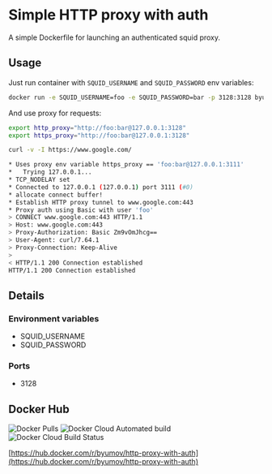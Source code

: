 # Simple HTTP proxy with auth

A simple Dockerfile for launching an authenticated squid proxy.

## Usage

Just run container with `SQUID_USERNAME` and `SQUID_PASSWORD` env variables:

```bash
docker run -e SQUID_USERNAME=foo -e SQUID_PASSWORD=bar -p 3128:3128 byumov/squid-docker-simple-auth
```

And use proxy for requests:

```bash
export http_proxy="http://foo:bar@127.0.0.1:3128"
export https_proxy="http://foo:bar@127.0.0.1:3128"

curl -v -I https://www.google.com/

* Uses proxy env variable https_proxy == 'foo:bar@127.0.0.1:3111'
*   Trying 127.0.0.1...
* TCP_NODELAY set
* Connected to 127.0.0.1 (127.0.0.1) port 3111 (#0)
* allocate connect buffer!
* Establish HTTP proxy tunnel to www.google.com:443
* Proxy auth using Basic with user 'foo'
> CONNECT www.google.com:443 HTTP/1.1
> Host: www.google.com:443
> Proxy-Authorization: Basic Zm9vOmJhcg==
> User-Agent: curl/7.64.1
> Proxy-Connection: Keep-Alive
>
< HTTP/1.1 200 Connection established
HTTP/1.1 200 Connection established
```

## Details

### Environment variables

* SQUID_USERNAME
* SQUID_PASSWORD

### Ports

* 3128

## Docker Hub

![Docker Pulls](https://img.shields.io/docker/pulls/byumov/http-proxy-with-auth.svg) ![Docker Cloud Automated build](https://img.shields.io/docker/cloud/automated/byumov/http-proxy-with-auth.svg) ![Docker Cloud Build Status](https://img.shields.io/docker/cloud/build/byumov/http-proxy-with-auth.svg)

[https://hub.docker.com/r/byumov/http-proxy-with-auth](https://hub.docker.com/r/byumov/http-proxy-with-auth)
